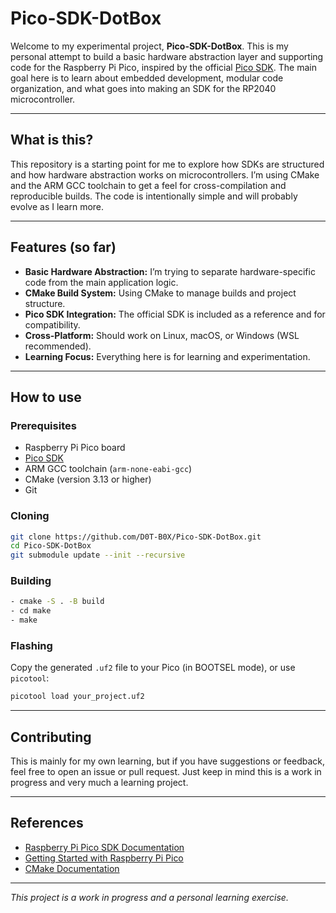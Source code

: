 # Pico-SDK-DotBox

Welcome to my experimental project, **Pico-SDK-DotBox**. This is my personal attempt to build a basic hardware abstraction layer and supporting code for the Raspberry Pi Pico, inspired by the official [Pico SDK](https://github.com/raspberrypi/pico-sdk). The main goal here is to learn about embedded development, modular code organization, and what goes into making an SDK for the RP2040 microcontroller.

---

## What is this?

This repository is a starting point for me to explore how SDKs are structured and how hardware abstraction works on microcontrollers. I’m using CMake and the ARM GCC toolchain to get a feel for cross-compilation and reproducible builds. The code is intentionally simple and will probably evolve as I learn more.

---

## Features (so far)

- **Basic Hardware Abstraction:** I’m trying to separate hardware-specific code from the main application logic.
- **CMake Build System:** Using CMake to manage builds and project structure.
- **Pico SDK Integration:** The official SDK is included as a reference and for compatibility.
- **Cross-Platform:** Should work on Linux, macOS, or Windows (WSL recommended).
- **Learning Focus:** Everything here is for learning and experimentation.

---

## How to use

### Prerequisites

- Raspberry Pi Pico board
- [Pico SDK](https://github.com/raspberrypi/pico-sdk)
- ARM GCC toolchain (`arm-none-eabi-gcc`)
- CMake (version 3.13 or higher)
- Git

### Cloning

```bash
git clone https://github.com/D0T-B0X/Pico-SDK-DotBox.git
cd Pico-SDK-DotBox
git submodule update --init --recursive
```

### Building

```bash
- cmake -S . -B build
- cd make
- make
```

### Flashing

Copy the generated `.uf2` file to your Pico (in BOOTSEL mode), or use `picotool`:

```bash
picotool load your_project.uf2
```

---

## Contributing

This is mainly for my own learning, but if you have suggestions or feedback, feel free to open an issue or pull request. Just keep in mind this is a work in progress and very much a learning project.

---

## References

- [Raspberry Pi Pico SDK Documentation](https://raspberrypi.github.io/pico-sdk-doxygen/)
- [Getting Started with Raspberry Pi Pico](https://www.raspberrypi.com/documentation/microcontrollers/)
- [CMake Documentation](https://cmake.org/documentation/)

---

*This project is a work in progress and a personal learning exercise.*